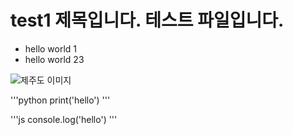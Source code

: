 # test1 제목입니다. 테스트 파일입니다.

* hello world 1
* hello world 23

![제주도 이미지](img/404.png)

'''python
print('hello')
'''

'''js
console.log('hello')
'''